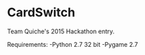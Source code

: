 # CardSwitch

Team Quiche's 2015 Hackathon entry.

Requirements:
    -Python 2.7 32 bit
    -Pygame 2.7